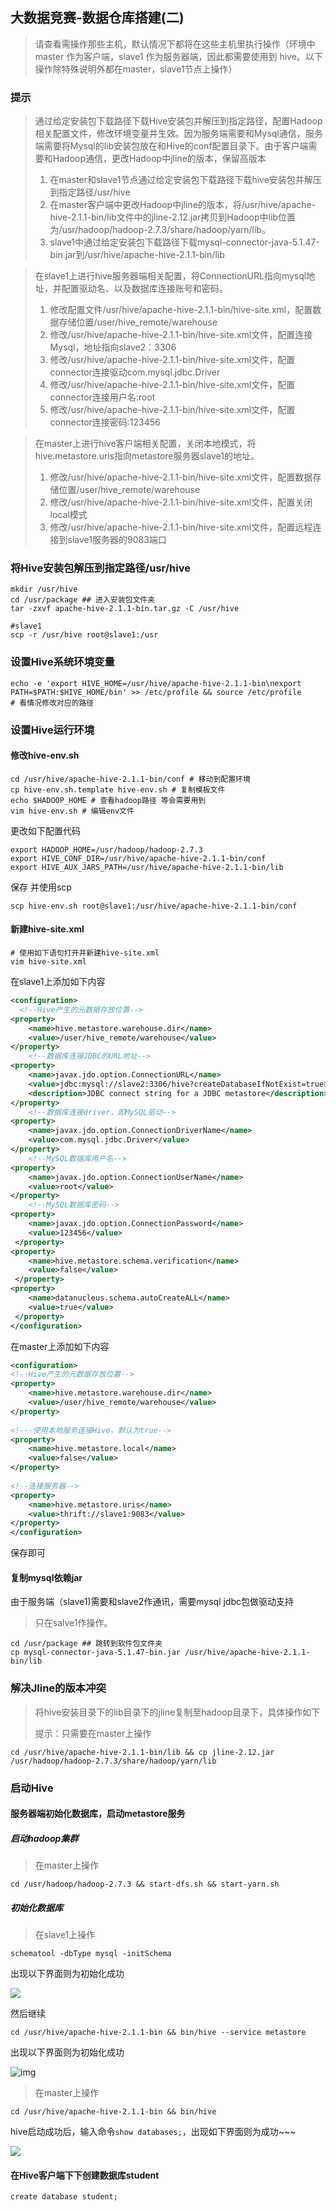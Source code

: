 ## 大数据竞赛-数据仓库搭建(二)

> 请查看需操作那些主机，默认情况下都将在这些主机里执行操作（环境中 master 作为客户端，slave1 作为服务器端，因此都需要使用到 hive。以下操作除特殊说明外都在master，slave1节点上操作）

### 提示

>通过给定安装包下载路径下载Hive安装包并解压到指定路径，配置Hadoop 相关配置文件，修改环境变量并生效。因为服务端需要和Mysql通信，服务端需要将Mysql的lib安装包放在和Hive的conf配置目录下。由于客户端需要和Hadoop通信，更改Hadoop中jline的版本，保留高版本
>
>1. 在master和slave1节点通过给定安装包下载路径下载hive安装包并解压到指定路径/usr/hive
>2. 在master客户端中更改Hadoop中jline的版本，将/usr/hive/apache-hive-2.1.1-bin/lib文件中的jline-2.12.jar拷贝到Hadoop中lib位置为/usr/hadoop/hadoop-2.7.3/share/hadoop/yarn/lib。
>3. slave1中通过给定安装包下载路径下载mysql-connector-java-5.1.47-bin.jar到/usr/hive/apache-hive-2.1.1-bin/lib

> 在slave1上进行hive服务器端相关配置，将ConnectionURL指向mysql地址，并配置驱动名、以及数据库连接账号和密码。
>
> 1. 修改配置文件/usr/hive/apache-hive-2.1.1-bin/hive-site.xml，配置数据存储位置/user/hive_remote/warehouse
> 2. 修改/usr/hive/apache-hive-2.1.1-bin/hive-site.xml文件，配置连接Mysql，地址指向slave2：3306
> 3. 修改/usr/hive/apache-hive-2.1.1-bin/hive-site.xml文件，配置connector连接驱动com.mysql.jdbc.Driver
> 4. 修改/usr/hive/apache-hive-2.1.1-bin/hive-site.xml文件，配置connector连接用户名:root
> 5. 修改/usr/hive/apache-hive-2.1.1-bin/hive-site.xml文件，配置connector连接密码:123456

>在master上进行hive客户端相关配置，关闭本地模式，将hive.metastore.uris指向metastore服务器slave1的地址。
>
>1. 修改/usr/hive/apache-hive-2.1.1-bin/hive-site.xml文件，配置数据存储位置/user/hive_remote/warehouse
>2. 修改/usr/hive/apache-hive-2.1.1-bin/hive-site.xml文件，配置关闭local模式
>3. 修改/usr/hive/apache-hive-2.1.1-bin/hive-site.xml文件，配置远程连接到slave1服务器的9083端口

### 将Hive安装包解压到指定路径/usr/hive

```shell
mkdir /usr/hive
cd /usr/package ## 进入安装包文件夹
tar -zxvf apache-hive-2.1.1-bin.tar.gz -C /usr/hive

#slave1
scp -r /usr/hive root@slave1:/usr
```



### 设置Hive系统环境变量

```shell
echo -e 'export HIVE_HOME=/usr/hive/apache-hive-2.1.1-bin\nexport PATH=$PATH:$HIVE_HOME/bin' >> /etc/profile && source /etc/profile
# 看情况修改对应的路径
```



###  设置Hive运行环境



#### 修改hive-env.sh

```shell
cd /usr/hive/apache-hive-2.1.1-bin/conf # 移动到配置环境
cp hive-env.sh.template hive-env.sh # 复制模板文件
echo $HADOOP_HOME # 查看hadoop路径 等会需要用到
vim hive-env.sh # 编辑env文件
```

更改如下配置代码

```shell
export HADOOP_HOME=/usr/hadoop/hadoop-2.7.3
export HIVE_CONF_DIR=/usr/hive/apache-hive-2.1.1-bin/conf
export HIVE_AUX_JARS_PATH=/usr/hive/apache-hive-2.1.1-bin/lib
```

保存 并使用scp

```shell
scp hive-env.sh root@slave1:/usr/hive/apache-hive-2.1.1-bin/conf
```



#### 新建hive-site.xml

```shell
# 使用如下语句打开并新建hive-site.xml
vim hive-site.xml
```



在slave1上添加如下内容

```xml
<configuration>
  <!--Hive产生的元数据存放位置-->
<property>
    <name>hive.metastore.warehouse.dir</name>
    <value>/user/hive_remote/warehouse</value>
</property>
    <!--数据库连接JDBC的URL地址-->
<property>
    <name>javax.jdo.option.ConnectionURL</name>
    <value>jdbc:mysql://slave2:3306/hive?createDatabaseIfNotExist=true&amp;characterEncoding=UTF-8&amp;useSSL=false</value>
	<description>JDBC connect string for a JDBC metastore</description>
</property>
    <!--数据库连接driver，即MySQL驱动-->
<property>
    <name>javax.jdo.option.ConnectionDriverName</name>
    <value>com.mysql.jdbc.Driver</value>
</property>
    <!--MySQL数据库用户名-->
<property>
    <name>javax.jdo.option.ConnectionUserName</name>
    <value>root</value>
</property>
    <!--MySQL数据库密码-->
<property>
    <name>javax.jdo.option.ConnectionPassword</name>
    <value>123456</value>
 </property>
<property>
    <name>hive.metastore.schema.verification</name>
    <value>false</value>
 </property>
<property>
    <name>datanucleus.schema.autoCreateALL</name>
    <value>true</value>
 </property>
</configuration>
```



在master上添加如下内容

```xml
<configuration>
<!--Hive产生的元数据存放位置-->
<property>
    <name>hive.metastore.warehouse.dir</name>
    <value>/user/hive_remote/warehouse</value>
</property>
    
<!---使用本地服务连接Hive，默认为true-->
<property>
    <name>hive.metastore.local</name>
    <value>false</value>
</property>
 
<!--连接服务器-->
<property>
    <name>hive.metastore.uris</name>
    <value>thrift://slave1:9083</value>
</property>
</configuration>
```

保存即可

#### 复制mysql依赖jar

由于服务端（slave1)需要和slave2作通讯，需要mysql jdbc包做驱动支持

> 只在salve1作操作。

```shell
cd /usr/package ## 跳转到软件包文件夹
cp mysql-connector-java-5.1.47-bin.jar /usr/hive/apache-hive-2.1.1-bin/lib
```



###  解决Jline的版本冲突

> 将hive安装目录下的lib目录下的jline复制至hadoop目录下，具体操作如下
>
> 提示：只需要在master上操作

```shell
cd /usr/hive/apache-hive-2.1.1-bin/lib && cp jline-2.12.jar /usr/hadoop/hadoop-2.7.3/share/hadoop/yarn/lib
```



### 启动Hive

#### 服务器端初始化数据库，启动metastore服务

##### 启动hadoop集群

>在master上操作

```shell
cd /usr/hadoop/hadoop-2.7.3 && start-dfs.sh && start-yarn.sh  
```



##### 初始化数据库

> 在slave1上操作

```shell
schematool -dbType mysql -initSchema
```

出现以下界面则为初始化成功

![](https://img-blog.csdnimg.cn/20210904161258934.png?x-oss-process=image/watermark,type_ZHJvaWRzYW5zZmFsbGJhY2s,shadow_50,text_Q1NETiBAcXFfNTMzODMzNDk=,size_20,color_FFFFFF,t_70,g_se,x_16)

然后继续

```shell
cd /usr/hive/apache-hive-2.1.1-bin && bin/hive --service metastore
```

出现以下界面则为初始化成功

![img](https://img-blog.csdnimg.cn/20210904223543156.png?x-oss-process=image/watermark,type_ZHJvaWRzYW5zZmFsbGJhY2s,shadow_50,text_Q1NETiBAcXFfNTMzODMzNDk=,size_20,color_FFFFFF,t_70,g_se,x_16)

> 在master上操作

```shell
cd /usr/hive/apache-hive-2.1.1-bin && bin/hive
```

hive启动成功后，输入命令`show databases;`，出现如下界面则为成功~~~

![](https://img-blog.csdnimg.cn/20210904164758735.png?x-oss-process=image/watermark,type_ZHJvaWRzYW5zZmFsbGJhY2s,shadow_50,text_Q1NETiBAcXFfNTMzODMzNDk=,size_20,color_FFFFFF,t_70,g_se,x_16)



#### 在Hive客户端下下创建数据库student

```mysql
create database student;
```

